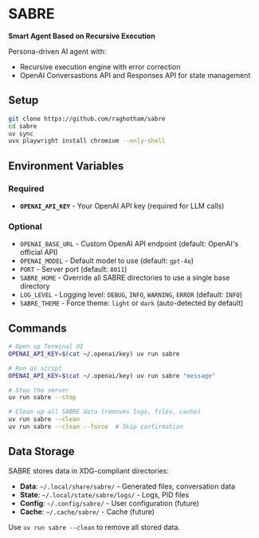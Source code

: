# SABRE

**Smart Agent Based on Recursive Execution**

Persona-driven AI agent with:
- Recursive execution engine with error correction
- OpenAI Conversastions API and Responses API for state management

## Setup

```bash
git clone https://github.com/raghotham/sabre
cd sabre
uv sync
uvx playwright install chromium --only-shell
```

## Environment Variables

### Required

- **`OPENAI_API_KEY`** - Your OpenAI API key (required for LLM calls)

### Optional

- `OPENAI_BASE_URL` - Custom OpenAI API endpoint (default: OpenAI's official API)
- `OPENAI_MODEL` - Default model to use (default: `gpt-4o`)
- `PORT` - Server port (default: `8011`)
- `SABRE_HOME` - Override all SABRE directories to use a single base directory
- `LOG_LEVEL` - Logging level: `DEBUG`, `INFO`, `WARNING`, `ERROR` (default: `INFO`)
- `SABRE_THEME` - Force theme: `light` or `dark` (auto-detected by default)

## Commands

```bash
# Open up Terminal UI
OPENAI_API_KEY=$(cat ~/.openai/key) uv run sabre

# Run as script
OPENAI_API_KEY=$(cat ~/.openai/key) uv run sabre "message"

# Stop the server
uv run sabre --stop

# Clean up all SABRE data (removes logs, files, cache)
uv run sabre --clean
uv run sabre --clean --force  # Skip confirmation
```

## Data Storage

SABRE stores data in XDG-compliant directories:

- **Data**: `~/.local/share/sabre/` - Generated files, conversation data
- **State**: `~/.local/state/sabre/logs/` - Logs, PID files
- **Config**: `~/.config/sabre/` - User configuration (future)
- **Cache**: `~/.cache/sabre/` - Cache (future)

Use `uv run sabre --clean` to remove all stored data.
